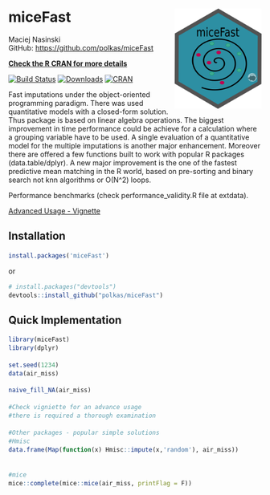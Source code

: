 # miceFast <a href='https://github.com/polkas/miceFast'><img src='miceFast_logo.png' align="right" height="200" /></a>

Maciej Nasinski  
GitHub:  https://github.com/polkas/miceFast

[**Check the R CRAN for more details**](https://CRAN.R-project.org/package=miceFast)

[![Build Status](https://travis-ci.org/Polkas/miceFast.svg?branch=master)](https://travis-ci.org/Polkas/miceFast) 
[![Downloads](http://cranlogs.r-pkg.org/badges/grand-total/miceFast?color=brightgreen)](http://www.r-pkg.org/pkg/miceFast)
[![CRAN](http://www.r-pkg.org/badges/version/miceFast)](https://cran.r-project.org/package=miceFast)

Fast imputations under the object-oriented programming paradigm. There was used quantitative models with a closed-form solution. Thus package is based on linear algebra operations. The biggest improvement in time performance could be achieve for a calculation where a grouping variable have to be used. A single evaluation of a quantitative model for the multiple imputations is another major enhancement. Moreover there are offered a few functions built to work with popular R packages (data.table/dplyr).
A new major improvement is the one of the fastest predictive mean matching in the R world, based on pre-sorting and binary search not knn algorithms or O(N^2) loops.


Performance benchmarks (check performance_validity.R file at extdata).

[Advanced Usage - Vignette](https://cran.r-project.org/web/packages/miceFast/vignettes/miceFast-intro.html)

## Installation

```r
install.packages('miceFast')
```

or

```r
# install.packages("devtools")
devtools::install_github("polkas/miceFast")
```

## Quick Implementation

```r
library(miceFast)
library(dplyr)

set.seed(1234)
data(air_miss)

naive_fill_NA(air_miss)

#Check vigniette for an advance usage
#there is required a thorough examination

#Other packages - popular simple solutions
#Hmisc
data.frame(Map(function(x) Hmisc::impute(x,'random'), air_miss))


#mice
mice::complete(mice::mice(air_miss, printFlag = F))

```
